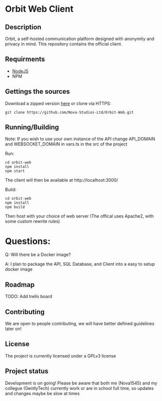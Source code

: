 # Orbit Web Client

## Description
Orbit, a self-hosted communication platform designed with anonymity and privacy in mind. This repository contains the official client.


## Requirments
- [NodeJS](https://nodejs.org/en/download/)
- NPM

## Gettings the sources
Download a zipped version [here](https://github.com/Nova-Studios-Ltd/Orbit-Web/archive/refs/heads/master.zip)
or clone via HTTPS:
```
git clone https://github.com/Nova-Studios-Ltd/Orbit-Web.git
```

## Running/Building
Note: If you wish to use your own instance of the API change API_DOMAIN and WEBSOCKET_DOMAIN in vars.ts in the src of the project

Run:
```
cd orbit-web
npm install
npm start
```
The client will then be available at http://localhost:3000/

Build:
```
cd orbit-web
npm install
npm build
```
Then host with your choice of web server (The offical uses Apache2, with some custom rewrite rules)

# Questions:
Q: Will there be a Docker image?

A: I plan to package the API, SQL Database, and Client into a easy to setup docker image

## Roadmap
TODO: Add trello board

## Contributing
We are open to people contributing, we will have better defined guidelines later on!

## License
The project is currently licensed under a GPLv3 license

## Project status
Development is on going! Please be aware that both me (Nova1545) and my collegue (GentlyTech) currently work or are in school full time, so updates and changes maybe be slow at times
